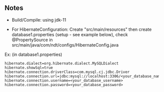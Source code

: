 ## Notes

- Build/Compile: using jdk-11

- For HibernateConfiguration: Create "src/main/resources" then create database1.properties (setup - see example below), check @PropertySource in src/main/java/com/ndt/configs/HibernateConfig.java

Ex: (in database1.properties)

```
hibernate.dialect=org.hibernate.dialect.MySQLDialect
hibernate.showSql=true
hibernate.connection.driverClass=com.mysql.cj.jdbc.Driver
hibernate.connection.url=jdbc:mysql://localhost:3306/<your_database_name>
hibernate.connection.username=<your_database_username>
hibernate.connection.password=<your_database_password>
```
